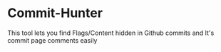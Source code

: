 # Commit-Hunter
This tool lets you find Flags/Content hidden in Github commits and It's commit page comments easily
